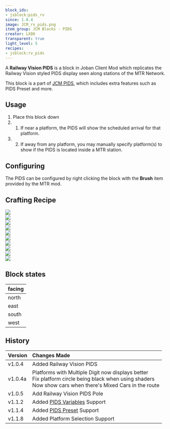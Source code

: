 ```yaml
---
block_ids:
- jsblock:pids_rv
since: 1.0.4
image: JCM_rv_pids.png
item_group: JCM Blocks - PIDS
creator: LX86
transparent: true
light_level: 5
recipes:
- jsblock:rv_pids
---
```


A **Railway Vision PIDS** is a block in Joban Client Mod which replicates the Railway Vision styled PIDS display seen along stations of the MTR Network.

This block is a part of [JCM PIDS](../features/jcm-pids.md), which includes extra features such as PIDS Preset and more.

## Usage
1. Place this block down
1. 1. If near a platform, the PIDS will show the scheduled arrival for that platform.
1. 2. If away from any platform, you may manually specify platform(s) to show if the PIDS is located inside a MTR station.

## Configuring
The PIDS can be configured by right clicking the block with the **Brush** item provided by the MTR mod.

## Crafting Recipe
<div class="crafting">
    <div class="crafting-table">
        <!-- row 1 -->
        <div><img src="../crafting/Minecraft_Iron_ingot.png"></div>
        <div><img src="../crafting/Minecraft_Iron_ingot.png"></div>
        <div><img src="../crafting/Minecraft_Iron_ingot.png"></div>
        <!-- row 2 -->
        <div><img src="../crafting/Minecraft_Glowstone_dust.png"></div>
        <div><img src="../crafting/Minecraft_Glowstone_dust.png"></div>
        <div><img src="../crafting/Minecraft_Glowstone_dust.png"></div>
        <!-- row 3 -->
        <div><img src="../crafting/Minecraft_Iron_ingot.png"></div>
        <div><img src="../crafting/Minecraft_Iron_ingot.png"></div>
        <div><img src="../crafting/Minecraft_Iron_ingot.png"></div>
    </div>
    <div class="crafting-arrow"></div>
    <div class="crafting-result" data-count="8">
        <img src="../crafting/JCM_Item_Rv_pids.png">
    </div>
</div>

## Block states
| facing |
|:-------|
| north  |
| east   |
| south  |
| west   |

## History
|Version|Changes Made|
|:------|:-----------|
|v1.0.4|Added Railway Vision PIDS|
|v1.0.4a|Platforms with Multiple Digit now displays better<br>Fix platform circle being black when using shaders<br>Now show cars when there's Mixed Cars in the route|
|v1.0.5|Add Railway Vision PIDS Pole|
|v1.1.2|Added [PIDS Variables](../features/jcm-pids.md#pids-variable) Support|
|v1.1.4|Added [PIDS Preset](../features/jcm-pids.md#pids-preset) Support|
|v1.1.8|Added Platform Selection Support|